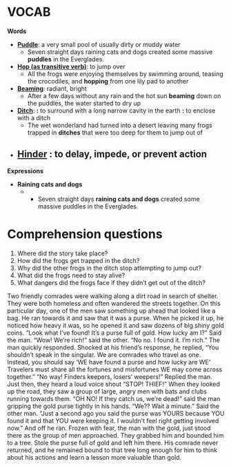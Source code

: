 
# VOCAB

**Words**
- [**Puddle**](https://www.merriam-webster.com/dictionary/puddle): a very small pool of usually dirty or muddy water
	- Seven straight days raining cats and dogs created some massive **puddles** in the Everglades.
- [**Hop (as transitive verb)**](https://www.merriam-webster.com/dictionary/hop): to jump over
	- All the frogs were enjoying themselves by swimming around, teasing the crocodiles, and **hopping** from one lily pad to another
- [**Beaming**](https://www.merriam-webster.com/dictionary/beaming): radiant, bright
	- After a few days without any rain and the hot sun **beaming** down on the puddles, the water started to dry up
- [**Ditch**](https://www.merriam-webster.com/dictionary/ditch): **:** to surround with a long narrow cavity in the earth **:** to enclose with a ditch
	- The wet wonderland had turned into a desert leaving many frogs trapped in **ditches** that were too deep for them to jump out of
- [**Hinder**](https://www.merriam-webster.com/dictionary/hinder) **:** to delay, impede, or prevent action
	- 

**Expressions**

- **Raining cats and dogs**
	- - Seven straight days **raining cats and dogs** created some massive puddles in the Everglades.


# Comprehension questions

1. Where did the story take place?
2. How did the frogs get trapped in the ditch?
3. Why did the other frogs in the ditch stop attempting to jump out?
4. What did the frogs need to stay alive?
5. What dangers did the frogs face if they didn’t get out of the ditch?


Two friendly comrades were walking along a dirt road in search of shelter. They were
both homeless and often wandered the streets together.
On this particular day, one of the men saw something up ahead that looked like a bag. He ran towards it and saw that it was a purse. When he picked it up, he noticed how heavy it was, so he opened it and saw dozens of big shiny gold coins.
“Look what I’ve found! It’s a purse full of gold. How lucky am I?” Said the man.
“Wow! We’re rich!” said the other.
“No no. I found it. I’m rich.” The man quickly responded.
Shocked at his friend’s response, he replied, “You shouldn’t speak in the singular. We are comrades who travel as one. Instead, you should say ‘WE have found a purse and how lucky are WE’ Travelers must share all the fortunes and misfortunes WE may come across together.”
“No way! Finders keepers, losers’ weepers!” Replied the man.
Just then, they heard a loud voice shout “STOP! THIEF!”
When they looked up the road, they saw a group of large, angry men with bats and clubs
running towards them.
“OH NO! If they catch us, we’re dead!” said the man gripping the gold purse tightly in his hands.
“We?? Wait a minute.” Said the other man. “Just a second ago you said the purse was YOURS
because YOU found it and that YOU were keeping it. I wouldn’t feel right getting involved now.” And off he ran. Frozen with fear, the man with the gold, just stood there as the group of men approached. They grabbed him and bounded him to a tree. Stole the purse full of gold and left him there. His comrade never returned, and he remained bound to that tree long enough for him to think about his actions and learn a lesson more valuable than gold.

